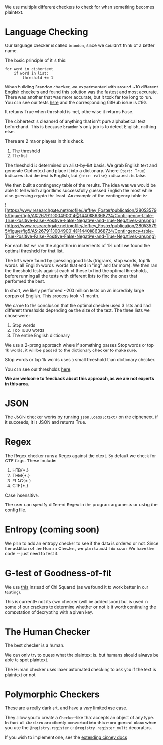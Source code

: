 We use multiple different checkers to check for when something becomes plaintext.

# Language Checking
Our language checker is called `brandon`, since we couldn't think of a better name.

The basic principle of it is this:

```
for word in ciphertext:
    if word in list:
        threshold += 1
```

When building Brandon checker, we experimented with around ~10 different English checkers and found this solution was the fastest and most accurate. There was another that was more accurate, but it took far too long to run. You can see our tests [here](https://github.com/Ciphey/CipheyDocs/blob/master/docs/lc2.rst) and the corresponding GitHub issue is #90.

It returns True when threshold is met, otherwise it returns False.

The ciphertext is cleansed of anything that isn't pure alphabetical text beforehand. This is because `brandon`'s only job is to detect English, nothing else.

There are 2 major players in this check.
1. The threshold
2. The list

The threshold is determined on a list-by-list basis. We grab English text and generate Ciphertext and place it into a dictionary. Where `{text: True}` indicates that the text is English, but `{text: False}` indicates it is false.

We then built a contingency table of the results. The idea was we would be able to tell which algorithms successfully guessed English the most while also guessing crypto the least. An example of the contingency table is:

![https://www.researchgate.net/profile/Jeffrey_Foster/publication/280535795/figure/fig5/AS:267911000490014@1440886368724/Contingency-table-True-Positive-False-Positive-False-Negative-and-True-Negatives-are.png](https://www.researchgate.net/profile/Jeffrey_Foster/publication/280535795/figure/fig5/AS:267911000490014@1440886368724/Contingency-table-True-Positive-False-Positive-False-Negative-and-True-Negatives-are.png)

For each list we ran the algorithm in increments of 1% until we found the optimal threshold for that list.

The lists were found by guessing good lists (trigrams, stop words, top 1k words, all English words, words that end in "ing" and far more). We then ran the threshold tests against each of these to find the optimal thresholds, before running all the tests with different lists to find the ones that performed the best.

In short, we likely performed ~200 million tests on an incredibly large corpus of English. This process took ~1 month.

We came to the conclusion that the optimal checker used 3 lists and had different thresholds depending on the size of the text.
The three lists we chose were:
1. Stop words
2. Top 1000 words
3. The entire English dictionary

We use a 2-prong approach where if something passes Stop words or top 1k words, it will be passed to the dictionary checker to make sure.

Stop words or top 1k words uses a small threshold than dictionary checker.

You can see our thresholds [here](https://github.com/Ciphey/CipheyDists/blob/master/cipheydists/brandon/english.json).

**We are welcome to feedback about this approach, as we are not experts in this area.**

# JSON
The JSON checker works by running `json.loads(ctext)` on the ciphertext. If it succeeds, it is JSON and returns True.
# Regex
The Regex checker runs a Regex against the ctext. By default we check for CTF flags. These include:
1. HTB{*.}
2. THM{*.}
3. FLAG{*.}
4. CTF{*.}

Case insensitive.

The user can specify different Regex in the program arguments or using the config file.
# Entropy (coming soon)
We plan to add an entropy checker to see if the data is ordered or not. Since the addition of the Human Checker, we plan to add this soon. We have the code -- just need to test it.
# G-test of Goodness-of-fit
We use [this](https://en.wikipedia.org/wiki/G-test) instead of Chi Squared (as we found it to work better in our testing).

This is currently not its own checker (will be added soon) but is used in some of our crackers to determine whether or not is it worth continuing the computation of decrypting with a given key.

# The Human Checker
The best checker is a human.

We can only try to guess what the plaintext is, but humans should always be able to spot plaintext.

The Human checker uses laxer automated checking to ask you if the text is plaintext or not.

# Polymorphic Checkers
These are a really dark art, and have a *very* limited use case. 

They allow you to create a `Checker`-like that accepts an object of any type. In fact, all `Checker`s are silently converted into this more general class when you use the `@registry.register` or `@registry.register_multi` decorators.

If you wish to implement one, see the [extending ciphey docs](https://github.com/Ciphey/Ciphey/wiki/Extending-Ciphey)